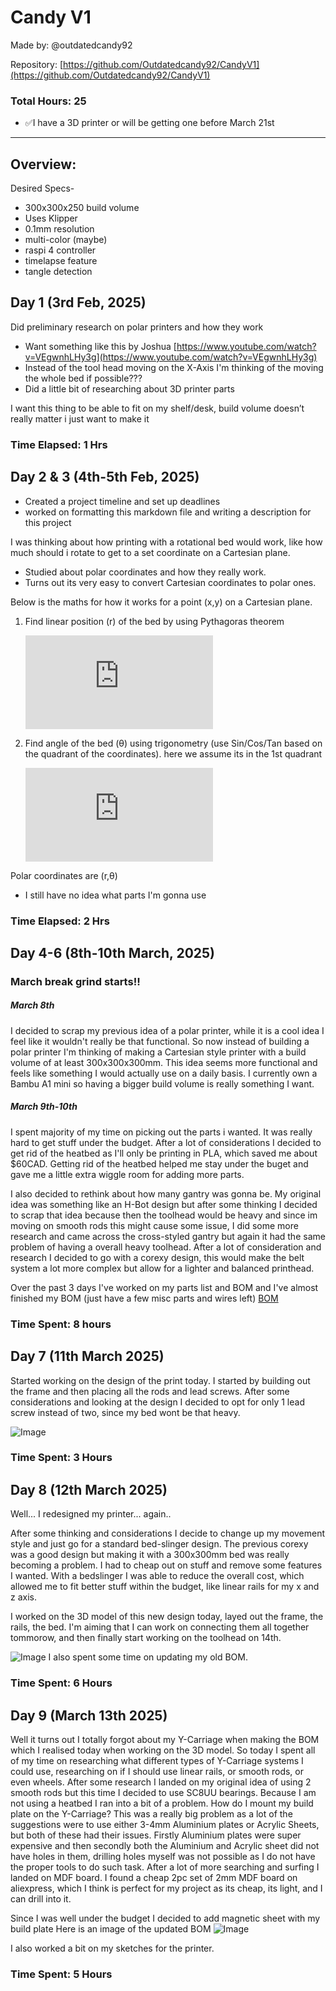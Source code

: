 # Candy V1
Made by: @outdatedcandy92

Repository: [https://github.com/Outdatedcandy92/CandyV1](https://github.com/Outdatedcandy92/CandyV1)

### Total Hours: 25

- ✅I have a 3D printer or will be getting one before March 21st

---

## Overview:


Desired Specs-

- 300x300x250 build volume
- Uses Klipper
- 0.1mm resolution
- multi-color (maybe)
- raspi 4 controller
- timelapse feature
- tangle detection

 

## Day 1 (3rd Feb, 2025)

Did preliminary research on polar printers and how they work

- Want something like this by Joshua [https://www.youtube.com/watch?v=VEgwnhLHy3g](https://www.youtube.com/watch?v=VEgwnhLHy3g)
- Instead of the tool head moving on the X-Axis I'm thinking of the moving the whole bed if possible???
- Did a little bit of researching about 3D printer parts

I want this thing to be able to fit on my shelf/desk, build volume doesn’t really matter i just want to make it

### Time Elapsed: 1 Hrs

## Day 2 & 3 (4th-5th Feb, 2025)

- Created a project timeline and set up deadlines
- worked on formatting this markdown file and writing a description for this project

I was thinking about how printing with a rotational bed would work, like how much should i rotate to get to a set coordinate on a Cartesian plane.

- Studied about polar coordinates and how they really work.
- Turns out its very easy to convert Cartesian coordinates to polar ones.

Below is the maths for how it works for a point (x,y) on a Cartesian plane. 

1. Find linear position (r) of the bed by using Pythagoras theorem
    
    [![\\ r^{2}=\sqrt{x^{2}+y^{2}}](https://latex.codecogs.com/svg.latex?%5C%5C%20r%5E%7B2%7D%3D%5Csqrt%7Bx%5E%7B2%7D%2By%5E%7B2%7D%7D)](#_)    

    

2. Find angle of the bed (θ) using trigonometry (use Sin/Cos/Tan based on the quadrant of the coordinates). here we assume its in the 1st quadrant
    
    [![\\ \theta = \cot(\frac{y}{x})](https://latex.codecogs.com/svg.latex?%5C%5C%20%5Ctheta%20%3D%20%5Ccot(%5Cfrac%7By%7D%7Bx%7D))](#_)

    

Polar coordinates are (r,θ)

- I still have no idea what parts I'm gonna use

### Time Elapsed: 2 Hrs

## Day 4-6 (8th-10th March, 2025)

 ### March break grind starts!!

##### March 8th
I decided to scrap my previous idea of a polar printer, while it is a cool idea I feel like it wouldn't really be that functional.
So now instead of building a polar printer I'm thinking of making a Cartesian style printer with a build volume of at least 300x300x300mm. This idea seems more functional and feels like something I would actually use on a daily basis. I currently own a Bambu A1 mini so having a bigger build volume is really something I want.

##### March 9th-10th
I spent majority of my time on picking out the parts i wanted. It was really hard to get stuff under the budget. After a lot of considerations I decided to get rid of the heatbed 
as I'll only be printing in PLA, which saved me about $60CAD. Getting rid of the heatbed helped me stay under the buget and gave me a little extra wiggle room for adding more parts.

I also decided to rethink about how many gantry was gonna be. My original idea was something like an H-Bot design but after some thinking I decided to scrap that idea because then the toolhead would be heavy and since im moving on smooth rods this might cause some issue, I did some more research and came across the cross-styled gantry but again it had the same problem of having a overall heavy toolhead. After a lot of consideration and research I decided to go with a corexy design, this would make the belt system a lot more complex but allow for a lighter and balanced printhead.

Over the past 3 days I've worked on my parts list and BOM and I've almost finished my BOM (just have a few misc parts and wires left)
[BOM](https://docs.google.com/spreadsheets/d/10UROUA1rVFZyfdf39kwov9C5ffhGzZl1vPd_-cW53OE/edit?usp=sharing)


### Time Spent:  8 hours


## Day 7 (11th March 2025)

Started working on the design of the print today. I started by building out the frame and then placing all the rods and lead screws. After some considerations and looking at the design I decided to opt for only 1 lead screw instead of two, since my bed wont be that heavy.

![Image](https://github.com/user-attachments/assets/2bc5e786-8dab-40bb-9ab5-2a88fcd0478e)

### Time Spent: 3 Hours

## Day 8 (12th March 2025)

Well... I redesigned my printer... again..

After some thinking and considerations I decide to change up my movement style and just go for a standard bed-slinger design. The previous corexy was a good design but making it with a 300x300mm bed was really becoming a problem. I had to cheap out on stuff and remove some features I wanted. With a bedslinger I was able to reduce the overall cost, which allowed me to fit better stuff within the budget, like linear rails for my x and z axis. 

I worked on the 3D model of this new design today, layed out the frame, the rails, the bed. I'm aiming that I can work on connecting them all together tommorow, and then finally start working on the toolhead on 14th.

![Image](https://github.com/user-attachments/assets/4c334025-5592-4327-b8f5-b87abf8fcd32)
I also spent some time on updating my old BOM.

### Time Spent: 6 Hours



## Day 9 (March 13th 2025)

Well it turns out I totally forgot about my Y-Carriage when making the BOM which I realised today when working on the 3D model. So today I spent all of my time on researching what different types of Y-Carriage systems I could use, researching on if I should use linear rails, or smooth rods, or even wheels. After some research I landed on my original idea of using 2 smooth rods but this time I decided to use SC8UU bearings. 
Because I am not using a heatbed I ran into a bit of a problem. How do I mount my build plate on the Y-Carriage? This was a really big problem as a lot of the suggestions were to use either 3-4mm Aluminium plates or Acrylic Sheets, but both of these had their issues. Firstly Aluminium plates were super expensive and then secondly both the Aluminium and Acrylic sheet did not have holes in them, drilling holes myself was not possible as I do not have the proper tools to do such task. After a lot of more searching and surfing I landed on MDF board. I found a cheap 2pc set of 2mm MDF board on aliexpress, which I think is perfect for my project as its cheap, its light, and I can drill into it.

Since I was well under the budget I decided to add magnetic sheet with my build plate
Here is an image of the updated BOM
![Image](https://github.com/user-attachments/assets/c548b1af-a310-4402-955f-9d387d04a661)


I also worked a bit on my sketches for the printer.

### Time Spent: 5 Hours
